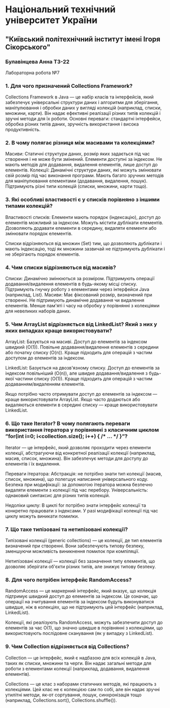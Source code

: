 # Національний технічний університет України

## "Київський політехнічний інститут імені Ігоря Сікорського"

### Булавінцева Анна ТЗ-22

Лабораторна робота №7

### 1. Для чого призначений Collections Framework?
Collections Framework в Java — це набір класів та інтерфейсів, який забезпечує універсальні структури даних і алгоритми для зберігання, маніпулювання і обробки даних у вигляді колекцій (наприклад, списки, множини, карти). Він надає ефективні реалізації різних типів колекцій і зручні методи для їх роботи. 
Основні переваги: стандартні інтерфейси, обробка різних типів даних, зручність використання і висока продуктивність.

### 2. В чому полягає різниця між масивами та колекціями?
Масиви:
Статичні структури даних, розмір яких задається під час створення і не може бути змінений.
Елементи доступні за індексом.
Не мають методів для додавання, видалення елементів, лише доступ до елементів.
Колекції:
Динамічні структури даних, які можуть змінювати свій розмір під час виконання програми.
Мають багато зручних методів для маніпулювання елементами (додавання, видалення, пошук).
Підтримують різні типи колекцій (списки, множини, карти тощо).

### 3. Які особливі властивості є у списків порівняно з іншими типами колекцій?
Властивості списків:
Елементи мають порядок (індексацію), доступ до елементів можливий за індексом.
Можуть містити дублікати елементів.
Дозволяють додавати елементи в середину, видаляти елементи або змінювати порядок елементів.

Списки відрізняються від множин (Set) тим, що дозволяють дублікати і мають індексацію, тоді як множини зазвичай не підтримують дублікати і не зберігають порядок елементів.

### 4. Чим списки відрізняються від масивів?
Списки:
Динамічно змінюються за розміром.
Підтримують операції додавання/видалення елементів в будь-якому місці списку.
Підтримують гнучку роботу з елементами через інтерфейси Java (наприклад, List).
Масиви:
Має фіксований розмір, визначений при створенні.
Не підтримують динамічне додавання чи видалення елементів.
Менше пам'яті і часу на обробку у порівнянні з колекціями для невеликих наборів даних.

### 5. Чим ArrayList відрізняється від LinkedList? Який з них у яких випадках краще використовувати?
ArrayList:
Базується на масиві.
Доступ до елементів за індексом швидкий (O(1)).
Повільне додавання/видалення елементів з середини або початку списку (O(n)).
Краще підходить для операцій з частим доступом до елементів за індексом.

LinkedList:
Базується на двозв'язному списку.
Доступ до елементів за індексом повільніший (O(n)), але швидке додавання/видалення з будь-якої частини списку (O(1)).
Краще підходить для операцій з частим додаванням/видаленням елементів.

Якщо потрібно часто отримувати доступ до елементів за індексом — краще використовувати ArrayList.
Якщо часто додаються або видаляються елементи в середині списку — краще використовувати LinkedList.

### 6. Що таке Iterator? В чому полягають переваги використання ітератора у порівнянні з класичним циклом ”for(int i=0; i&lt;collection.size(); i++) { /* ... */ }”?
Iterator — це інтерфейс, який дозволяє проходити через елементи колекції, абстрагуючи від конкретної реалізації колекції (наприклад, масив, список, множина). Він забезпечує методи для доступу до елементів і їх видалення.

Переваги ітератора:
Абстракція: не потрібно знати тип колекції (масив, список, множина), що полегшує написання універсального коду.
Безпека при модифікації: за допомогою ітератора можна безпечно видаляти елементи з колекції під час перебору.
Універсальність: однаковий синтаксис для різних типів колекцій.

Недоліки циклу:
В циклі for потрібно знати інтерфейс колекції та конкретно працювати з індексами.
У разі модифікації колекції під час циклу можуть виникати помилки.

### 7. Що таке типізовані та нетипізовані колекції?
Типізовані колекції (generic collections) — це колекції, де тип елементів визначений при створенні. Вони забезпечують типову безпеку, зменшуючи можливість виникнення помилок при компіляції.

Нетипізовані колекції — колекції без зазначення типу елементів, що дозволяє зберігати об'єкти різних типів, але знижує типову безпеку.

### 8. Для чого потрібен інтерфейс RandomAccess?
RandomAccess — це маркерний інтерфейс, який вказує, що колекція підтримує швидкий доступ до елементів за індексом. Це означає, що операції на зчитування елементів за індексом будуть виконуватися швидше, ніж в колекціях, що не підтримують цей інтерфейс (наприклад, LinkedList).

Колекції, які реалізують RandomAccess, можуть забезпечити доступ до елементів за час O(1), що значно швидше в порівнянні з колекціями, що використовують послідовне сканування (як у випадку з LinkedList).

### 9. Чим Collection відрізняється від Collections?
Collection — це інтерфейс, який є надбазою для всіх колекцій в Java, таких як списки, множини та черги. Він надає загальні методи для роботи з елементами колекції (наприклад, додавання, видалення елементів).

Collections — це клас з наборами статичних методів, які працюють з колекціями. Цей клас не є колекцією сам по собі, але він надає зручні утилітні методи, як-от сортування, пошук, синхронізація тощо (наприклад, Collections.sort(), Collections.shuffle()).
